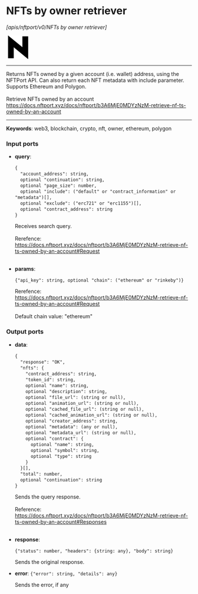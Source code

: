 # NFTs by owner retriever

_[apis/nftport/v0/NFTs by owner retriever]_

![icon](</assets/icons/352b98b2-6df6-4a21-93e1-a31cf5b9311d.png>)

---

Returns NFTs owned by a given account (i.e. wallet) address, using the NFTPort API. Can also return each NFT metadata with include parameter.<br>
Supports Ethereum and Polygon.<br>
<br>
Retrieve NFTs owned by an account<br>
https://docs.nftport.xyz/docs/nftport/b3A6MjE0MDYzNzM-retrieve-nf-ts-owned-by-an-account<br>

---

__Keywords__: web3, blockchain, crypto, nft, owner, ethereum, polygon

### Input ports

* __query__: 
    ```
    {
      "account_address": string,
      optional "continuation": string,
      optional "page_size": number,
      optional "include": ("default" or "contract_information" or "metadata")[],
      optional "exclude": ("erc721" or "erc1155")[],
      optional "contract_address": string
    }
    ```

    Receives search query.<br>
    <br>
    Rerefence:<br>
    https://docs.nftport.xyz/docs/nftport/b3A6MjE0MDYzNzM-retrieve-nf-ts-owned-by-an-account#Request<br>
    <br>


* __params__: 
    ```
    {"api_key": string, optional "chain": ("ethereum" or "rinkeby")}
    ```

    Rerefence:<br>
    https://docs.nftport.xyz/docs/nftport/b3A6MjE0MDYzNzM-retrieve-nf-ts-owned-by-an-account#Request<br>
    <br>
    Default chain value: "ethereum"<br>

### Output ports

* __data__: 
    ```
    {
      "response": "OK",
      "nfts": {
        "contract_address": string,
        "token_id": string,
        optional "name": string,
        optional "description": string,
        optional "file_url": (string or null),
        optional "animation_url": (string or null),
        optional "cached_file_url": (string or null),
        optional "cached_animation_url": (string or null),
        optional "creator_address": string,
        optional "metadata": (any or null),
        optional "metadata_url": (string or null),
        optional "contract": {
          optional "name": string,
          optional "symbol": string,
          optional "type": string
        }
      }[],
      "total": number,
      optional "continuation": string
    }
    ```

    Sends the query response.<br>
    <br>
    Reference:<br>
    https://docs.nftport.xyz/docs/nftport/b3A6MjE0MDYzNzM-retrieve-nf-ts-owned-by-an-account#Responses<br>
    <br>


* __response__: 
    ```
    {"status": number, "headers": {string: any}, "body": string}
    ```

    Sends the original response.<br>


* __error__: ` {"error": string, "details": any} `

    Sends the error, if any<br>

